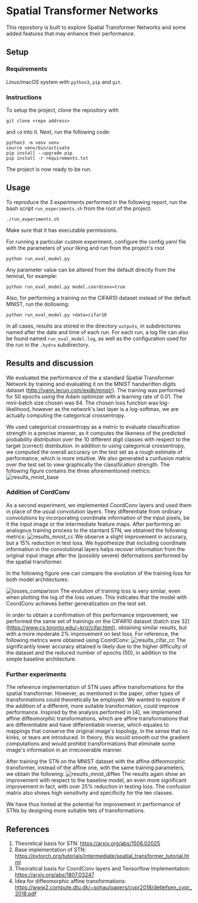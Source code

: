 # Spatial Transformer Networks
This repository is built to explore Spatial Transformer Networks and some added features that may enhance their performance.

## Setup
### Requirements
Linux/macOS system with `python3`, `pip` and `git`.

### Instructions
To setup the project, clone the repository with
```
git clone <repo address>
```
and `cd` into it. Next, run the following code:
```
python3 -m venv venv
source venv/bin/activate
pip install --upgrade pip
pip install -r requirements.txt
```
The project is now ready to be run.

## Usage
To reproduce the 3 experiments performed in the following report, run the bash script `run_experiments.sh` from the root of the project:
```
./run_experiments.sh
```
Make sure that it has executable permissions.

For running a particular custom experiment, configure the config.yaml file with the parameters of your liking and run from the project's root
```
python run_eval_model.py
```
Any parameter value can be altered from the default directly from the teminal, for example:
```
python run_eval_model.py model.coordconv=true
```

Also, for performing a training on the CIFAR10 dataset instead of the default MNIST, run the dollowing:
```
python run_eval_model.py +data=cifar10
```

In all cases, results ara stored in the directory `outputs`, in subdirectories named after the date and time of each run. For each run, a log file can also be found named `run_eval_model.log`, as well as the configuration used for the run in the `.hydra` subdirectory.
 
## Results and discussion
We evaluated the performance of the a standard Spatial Transformer Network by training and evaluating it on the MNIST handwritten digits dataset (http://yann.lecun.com/exdb/mnist/). The training was performed for 50 epochs using the Adam optimizer with a learning rate of 0.01. The mini-batch size chosen was 64. The chosen loss function was log-likelihood, however as the network's last layer is a log-softmax, we are actually computing the categorical crossentropy.

We used categorical crossentropy as a metric to evaluate classification strength in a precise manner, as it computes the likeness of the predicted probability distribution over the 10 different digit classes with respect to the target (correct) distribution. 
In addition to using categorical crossentropy, we computed the overall accuracy on the test set as a rough estimate of performance, which is more intuitive. 
We also generated a cunfusion matrix over the test set to view graphically the classification strength. 
The following figure contains the three aforementioned metrics:
![results_mnist_base](figures/results_mnist_base.png)
### Addition of CordConv
As a second experiment, we implemented CoordConv layers and used them in place of the usual convolution layers. They differentiate from ordinary convolutions by incorporating coordinate information of the input pixels, be it the input image or the intermediate feature maps. After performing an analogous training process to the stantard STN, we obtained the following metrics:
![results_mnist_cc](figures/results_mnist_cc.png)
We observe a slight improvement in accuracy, but a 15% reduction in test loss. We hypothesize that including coordinate information in the convolutional layers helps recover information from the original input image after the (possibly severe) deformations performed by the spatial transformer.

In the following figure one can compare the evolution of the training loss for both model architectures:

![losses_comparison](figures/losses_comparison.png)
The evolution of training loss is very similar, even when plotting the log of the loss values. This indicates that the model with CoordConv achieves better generalization on the test set.

In order to obtain a confirmation of this performance improvement, we performed the same set of trainings on the CIFAR10 dataset (batch size 32) (https://www.cs.toronto.edu/~kriz/cifar.html), obtaining similar results, but with a more moderate 2% improvement on test loss. For reference, the following metrics were obtained using CoordConv: 
![results_cifar_cc](figures/results_cifar_cc.png)
The significantly lower accuracy attained is likely due to the higher difficulty of the dataset and the reduced number of epochs (50), in addition to the simple baseline architecture.

### Further experiments
The reference implementation of STN uses affine transformations for the spatial transformer. However, as mentioned in the paper, other types of transformations could theoretically be employed. We wanted to explore if the addition of a different, more suitable transformation, could improve performance. 
Inspired by the analysis performed in [4], we implemened affine diffeomorphic transformations, which are affine transformations that are differentiable and have differentiable inverse, which equates to mappings that conserve the original image's topology, in the sense that no kinks, or tears are introduced. In theory, this would smooth out the gradient computations and would prohibit transformations that eliminate some image's information in an irrecoverable manner.

After training the STN on the MNIST dataset with the affine diffeomorphic transformer, instead of the affine one, with the same training parameters, we obtain the following:
![results_mnist_diffeo](figures/results_mnist_diffeo.png)
The results again show an improvement with respect to the baseline model, an even more significant improvement in fact, with over 25% reduction in testing loss. The confusion matrix also shows high sensitivity and specificity for the ten classes.

We have thus hinted at the potential for improvement in performance of STNs by designing more suitable tets of transformations.


## References
1. Theoretical basis for STN: https://arxiv.org/abs/1506.02025
2. Base implementation of STN: https://pytorch.org/tutorials/intermediate/spatial_transformer_tutorial.html
3. Theoratical basis for CoordConv layers and Tensorflow Implementation: https://arxiv.org/abs/1807.03247
4. Idea for diffeomorphic affine transformations: https://www2.compute.dtu.dk/~sohau/papers/cvpr2018/detlefsen_cvpr_2018.pdf
